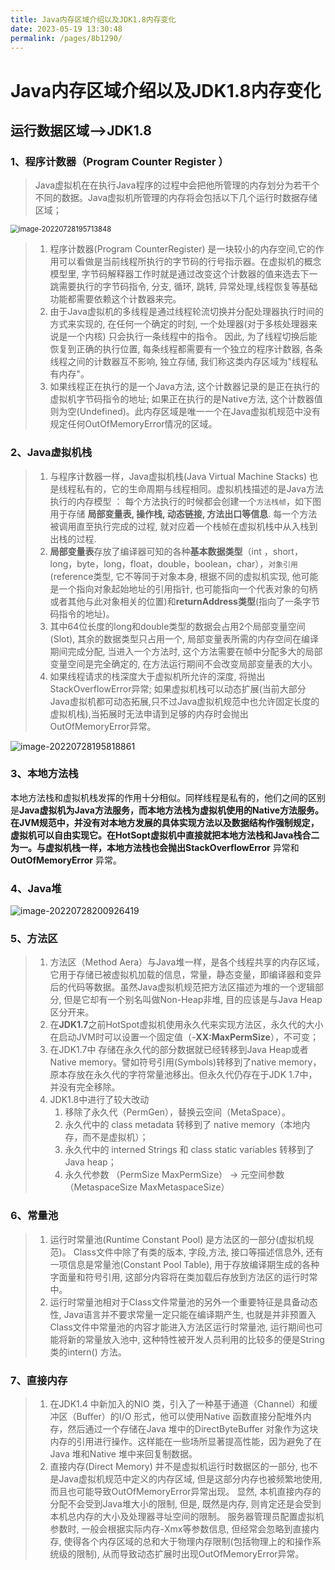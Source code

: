 ```yaml
---
title: Java内存区域介绍以及JDK1.8内存变化
date: 2023-05-19 13:30:48
permalink: /pages/8b1290/
---
```



# Java内存区域介绍以及JDK1.8内存变化

## 运行数据区域-->JDK1.8

### 1、程序计数器（Program Counter Register ）

> Java虚拟机在在执行Java程序的过程中会把他所管理的内存划分为若干个不同的数据。Java虚拟机所管理的内存将会包括以下几个运行时数据存储区域；

<img src="https://gaoziman.oss-cn-hangzhou.aliyuncs.com/img/image-20220728195713848.png" alt="image-20220728195713848" style="zoom: 80%;" />

> 1. 程序计数器(Program CounterRegister) 是一块较小的内存空间,它的作用可以看做是当前线程所执行的字节码的行号指示器。在虚拟机的概念模型里, 字节码解释器工作时就是通过改变这个计数器的值来选去下一跳需要执行的字节码指令, 分支, 循环, 跳转, 异常处理,线程恢复等基础功能都需要依赖这个计数器来完。
> 2. 由于Java虚拟机的多线程是通过线程轮流切换并分配处理器执行时间的方式来实现的, 在任何一个确定的时刻, 一个处理器(对于多核处理器来说是一个内核) 只会执行一条线程中的指令。 因此, 为了线程切换后能恢复到正确的执行位置, 每条线程都需要有一个独立的程序计数器, 各条线程之间的计数器互不影响, 独立存储, 我们称这类内存区域为"线程私有内存"。
> 3. 如果线程正在执行的是一个Java方法, 这个计数器记录的是正在执行的虚拟机字节码指令的地址; 如果正在执行的是Native方法, 这个计数器值则为空(Undefined)。此内存区域是唯一一个在Java虚拟机规范中没有规定任何OutOfMemoryError情况的区域。

### 2、Java虚拟机栈

> 1. 与程序计数器一样，Java虚拟机栈(Java Virtual Machine Stacks) 也是线程私有的，它的生命周期与线程相同。虚拟机栈描述的是Java方法执行的内存模型 ： 每个方法执行的时候都会创建一个`方法栈帧`，如下图用于存储 **局部变量表, 操作栈, 动态链接, 方法出口等信息**. 每一个方法被调用直至执行完成的过程, 就对应着一个栈帧在虚拟机栈中从入栈到出栈的过程.
> 2. **局部变量表**存放了编译器可知的各种**基本数据类型**（int ，short，long，byte，long，float，double，boolean，char），`对象引用`(reference类型, 它不等同于对象本身, 根据不同的虚拟机实现, 他可能是一个指向对象起始地址的引用指针, 也可能指向一个代表对象的句柄或者其他与此对象相关的位置)和**returnAddress类型**(指向了一条字节码指令的地址)。
> 3. 其中64位长度的long和double类型的数据会占用2个局部变量空间(Slot), 其余的数据类型只占用一个, 局部变量表所需的内存空间在编译期间完成分配, 当进入一个方法时, 这个方法需要在帧中分配多大的局部变量空间是完全确定的, 在方法运行期间不会改变局部变量表的大小。
> 4. 如果线程请求的栈深度大于虚拟机所允许的深度, 将抛出StackOverflowError异常; 如果虚拟机栈可以动态扩展(当前大部分Java虚拟机都可动态拓展,只不过Java虚拟机规范中也允许固定长度的虚拟机栈),当拓展时无法申请到足够的内存时会抛出OutOfMemoryError异常。



![image-20220728195818861](https://gaoziman.oss-cn-hangzhou.aliyuncs.com/img/image-20220728195818861.png)



### 3、本地方法栈

本地方法栈和虚拟机栈发挥的作用十分相似。同样线程是私有的，他们之间的区别是**Java虚拟机为Java方法服务，而本地方法栈为虚拟机使用的Native方法服务。**在JVM规范中，并没有对本地方发展的具体实现方法以及数据结构作强制规定，虚拟机可以自由实现它。在HotSopt虚拟机中直接就把本地方法栈和Java栈合二为一。与虚拟机栈一样，本地方法栈也会抛出**StackOverflowError** 异常和**OutOfMemoryError** 异常。

### 4、Java堆

![image-20220728200926419](https://gaoziman.oss-cn-hangzhou.aliyuncs.com/img/image-20220728200926419.png)

### 5、方法区

> 1. 方法区（Method Aera）与Java堆一样，是各个线程共享的内存区域，它用于存储已被虚拟机加载的信息，常量，静态变量，即编译器和变异后的代码等数据。虽然Java虚拟机规范把方法区描述为堆的一个逻辑部分, 但是它却有一个别名叫做Non-Heap非堆, 目的应该是与Java Heap 区分开来。
> 2. 在**JDK1.7**之前HotSpot虚拟机使用永久代来实现方法区，永久代的大小在启动JVM时可以设置一个固定值（-**XX:MaxPermSize**），不可变；
> 3. 在JDK1.7中 存储在永久代的部分数据就已经转移到Java Heap或者Native memory。譬如符号引用(Symbols)转移到了native memory，原本存放在永久代的字符常量池移出。但永久代仍存在于JDK 1.7中，并没有完全移除。
> 4. JDK1.8中进行了较大改动
>    1. 移除了永久代（PermGen），替换云空间（MetaSpace）。
>    2. 永久代中的 class metadata 转移到了 native memory（本地内存，而不是虚拟机）；
>    3. 永久代中的 interned Strings 和 class static variables 转移到了 Java heap；
>    4. 永久代参数 （PermSize MaxPermSize） -> 元空间参数（MetaspaceSize MaxMetaspaceSize）

### 6、常量池

> 1. 运行时常量池(Runtime Constant Pool) 是方法区的一部分(虚拟机规范)。 Class文件中除了有类的版本, 字段,方法, 接口等描述信息外, 还有一项信息是常量池(Constant Pool Table), 用于存放编译期生成的各种字面量和符号引用, 这部分内容将在类加载后存放到方法区的运行时常中。
> 2. 运行时常量池相对于Class文件常量池的另外一个重要特征是具备动态性, Java语言并不要求常量一定只能在编译期产生, 也就是并非预置入Class文件中常量池的内容才能进入方法区运行时常量池, 运行期间也可能将新的常量放入池中, 这种特性被开发人员利用的比较多的便是String类的intern() 方法。

### 7、直接内存

> 1. 在JDK1.4 中新加入的NIO 类，引入了一种基于通道（Channel）和缓冲区（Buffer）的I/O 形式，他可以使用Native 函数直接分配堆外内存，然后通过一个存储在Java 堆中的DirectByteBuffer 对象作为这块内存的引用进行操作。这样能在一些场所显著提高性能，因为避免了在Java 堆和Native 堆中来回复制数据。
> 2. 直接内存(Direct Memory) 并不是虚拟机运行时数据区的一部分, 也不是Java虚拟机规范中定义的内存区域, 但是这部分内存也被频繁地使用, 而且也可能导致OutOfMemoryError异常出现。 显然, 本机直接内存的分配不会受到Java堆大小的限制, 但是, 既然是内存, 则肯定还是会受到本机总内存的大小及处理器寻址空间的限制。 服务器管理员配置虚拟机参数时, 一般会根据实际内存-Xmx等参数信息, 但经常会忽略到直接内存, 使得各个内存区域的总和大于物理内存限制(包括物理上的和操作系统级的限制), 从而导致动态扩展时出现OutOfMemoryError异常。